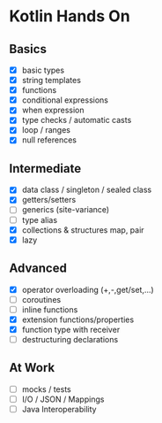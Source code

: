 # Kotlin Hands On

## Basics
- [x] basic types
- [x] string templates
- [x] functions
- [x] conditional expressions
- [x] when expression
- [x] type checks / automatic casts
- [X] loop / ranges
- [x] null references

## Intermediate
- [x] data class / singleton / sealed class
- [x] getters/setters
- [ ] generics (site-variance)
- [ ] type alias
- [x] collections & structures map, pair
- [x] lazy

## Advanced
- [x] operator overloading (+,-,get/set,...)
- [ ] coroutines
- [ ] inline functions
- [x] extension functions/properties
- [x] function type with receiver
- [ ] destructuring declarations

## At Work
- [ ] mocks / tests
- [ ] I/O / JSON / Mappings
- [ ] Java Interoperability

